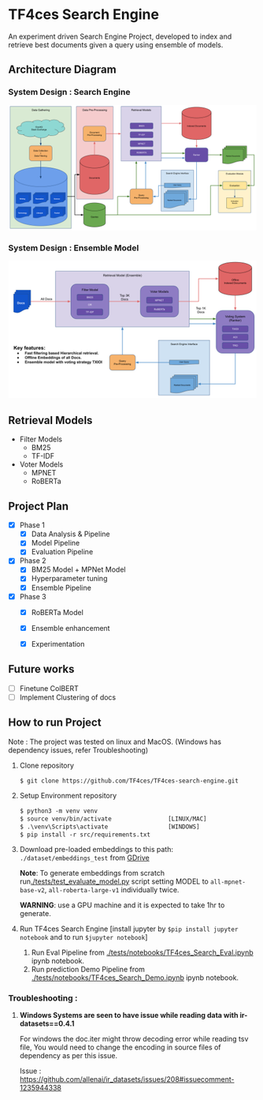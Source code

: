 # TF4ces Search Engine

An experiment driven Search Engine Project, developed to index and retrieve best documents given a query using ensemble of models. 


## Architecture Diagram
### System Design : Search Engine
![img.png](static/images/system_architecture.png)
### System Design : Ensemble Model
![img.png](static/images/ensemble_system_design.png)


## Retrieval Models
  - Filter Models
      - BM25
      - TF-IDF
 - Voter Models
     - MPNET
     - RoBERTa
  
## Project Plan

 - [X] Phase 1
      - [X] Data Analysis & Pipeline
      - [X] Model Pipeline
      - [X] Evaluation Pipeline
 - [X] Phase 2
      - [X] BM25 Model + MPNet Model
      - [X] Hyperparameter tuning
      - [X] Ensemble Pipeline
 - [X] Phase 3
      - [X] RoBERTa Model
      - [X] Ensemble enhancement
      - [X] Experimentation
  
  
## Future works

 - [ ] Finetune ColBERT
 - [ ] Implement Clustering of docs

## How to run Project

Note : The project was tested on linux and MacOS. (Windows has dependency issues, refer Troubleshooting)

1. Clone repository
    ```console
    $ git clone https://github.com/TF4ces/TF4ces-search-engine.git
    ```
    
2. Setup Environment repository
    ```console
    $ python3 -m venv venv
    $ source venv/bin/activate                [LINUX/MAC]
    $ .\venv\Scripts\activate                 [WINDOWS]
    $ pip install -r src/requirements.txt 
    ```
    
3. Download pre-loaded embeddings to this path: `./dataset/embeddings_test` from [GDrive](https://drive.google.com/file/d/1x-lOZMwBK5Ea9eCDE18gQCTnukZ16xQT/view?usp=share_link)
   
   **Note**: To generate embeddings from scratch run[./tests/test_evaluate_model.py](tests/test_evaluate_model.py) script setting MODEL to `all-mpnet-base-v2`, `all-roberta-large-v1` individually twice. 
   
   **WARNING**: use a GPU machine and it is expected to take 1hr to generate.


3. Run TF4ces Search Engine [install jupyter by `$pip install jupyter notebook` and to run `$jupyter notebook`]
      
   1. Run Eval Pipeline from [./tests/notebooks/TF4ces_Search_Eval.ipynb](./tests/notebooks/TF4ces_Search_Eval.ipynb) ipynb notebook.
   2. Run prediction Demo Pipeline from [./tests/notebooks/TF4ces_Search_Demo.ipynb](./tests/notebooks/TF4ces_Search_Demo.ipynb) ipynb notebook.


### Troubleshooting :

1. **Windows Systems are seen to have issue while reading data with ir-datasets==0.4.1**
      
      For windows the doc.iter might throw decoding error while reading tsv file,
      You would need to change the encoding in source files of dependency as per this issue.
  
      Issue : https://github.com/allenai/ir_datasets/issues/208#issuecomment-1235944338
